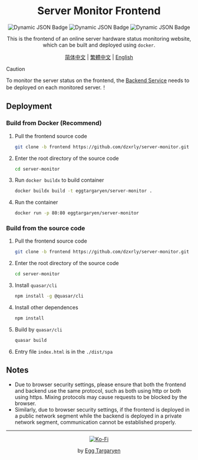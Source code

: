 <div align="center">

# Server Monitor Frontend

</div>

<div align="center">

![Dynamic JSON Badge](https://img.shields.io/badge/dynamic/json?url=https%3A%2F%2Fraw.githubusercontent.com%2Fdzxrly%2Fserver-monitor%2Ffrontend%2Fpackage.json&query=%24.version&prefix=V&style=flat-square&label=Version) ![Dynamic JSON Badge](https://img.shields.io/badge/dynamic/json?url=https%3A%2F%2Fraw.githubusercontent.com%2Fdzxrly%2Fserver-monitor%2Ffrontend%2Fpackage.json&query=%24.dependencies.vue&style=flat-square&logo=vuedotjs&label=Vue&color=41a172) ![Dynamic JSON Badge](https://img.shields.io/badge/dynamic/json?url=https%3A%2F%2Fraw.githubusercontent.com%2Fdzxrly%2Fserver-monitor%2Ffrontend%2Fpackage.json&query=%24.dependencies.quasar&style=flat-square&logo=quasar&label=Quasar&color=2fb6fd)

</div>

<div align="center">

This is the frontend of an online server hardware status monitoring website, which can be built and deployed using `docker`.

</div>

<div align="center">

[简体中文](./docs/zh-CN/README.md) | [繁體中文](./docs/zh-TW/README.md) | [English](./README.md)

</div>

> [!CAUTION]
>
> To monitor the server status on the frontend, the [Backend Service](https://github.com/dzxrly/server-monitor/blob/backend/README.md) needs to be deployed on each monitored server.！

## Deployment

### Build from Docker (Recommend)

1. Pull the frontend source code

   ```bash
   git clone -b frontend https://github.com/dzxrly/server-monitor.git
   ```

2. Enter the root directory of the source code

   ```bash
   cd server-monitor
   ```

3. Run `docker buildx` to build container

   ```bash
   docker buildx build -t eggtargaryen/server-monitor .
   ```

4. Run the container

   ```bash
   docker run -p 80:80 eggtargaryen/server-monitor
   ```

### Build from the source code

1. Pull the frontend source code

   ```bash
   git clone -b frontend https://github.com/dzxrly/server-monitor.git
   ```

2. Enter the root directory of the source code

   ```bash
   cd server-monitor
   ```

3. Install `quasar/cli`

   ```bash
   npm install -g @quasar/cli
   ```

4. Install other dependences

   ```bash
   npm install
   ```

5. Build by `quasar/cli`

   ```bash
   quasar build
   ```

6. Entry file `index.html` is in the `./dist/spa`

## Notes

- Due to browser security settings, please ensure that both the frontend and backend use the same protocol, such as both using http or both using https. Mixing protocols may cause requests to be blocked by the browser.
- Similarly, due to browser security settings, if the frontend is deployed in a public network segment while the backend is deployed in a private network segment, communication cannot be established properly.

---

<div align="center">

[![Ko-Fi](https://img.shields.io/badge/Ko--fi-F16061?style=for-the-badge&logo=ko-fi&logoColor=white)](https://ko-fi.com/eggtargaryen)

</div>

<div align="center">

by [Egg Targaryen](https://eggtargaryen.com)

</div>
